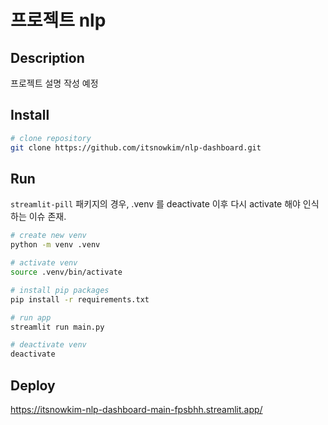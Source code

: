 # 프로젝트 nlp

## Description
프로젝트 설명 작성 예정

## Install
```bash
# clone repository
git clone https://github.com/itsnowkim/nlp-dashboard.git
```

## Run
`streamlit-pill` 패키지의 경우, .venv 를 deactivate 이후 다시 activate 해야 인식하는 이슈 존재.

```bash
# create new venv
python -m venv .venv

# activate venv
source .venv/bin/activate

# install pip packages
pip install -r requirements.txt

# run app
streamlit run main.py

# deactivate venv
deactivate
```

## Deploy
https://itsnowkim-nlp-dashboard-main-fpsbhh.streamlit.app/
